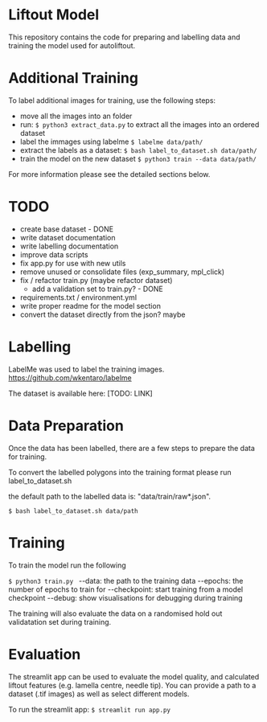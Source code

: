 # Liftout Model

This repository contains the code for preparing and labelling data and training the model used for autoliftout.


# Additional Training

To label additional images for training, use the following steps:
- move all the images into an folder
- run: `$ python3 extract_data.py` to extract all the images into an ordered dataset
- label the immages using labelme `$ labelme data/path/ `
- extract the labels as a dataset: `$ bash label_to_dataset.sh data/path/ `
- train the model on the new dataset `$ python3 train --data data/path/ `

For more information please see the detailed sections below.

# TODO
- create base dataset - DONE
- write dataset documentation
- write labelling documentation
- improve data scripts
- fix app.py for use with new utils
- remove unused or consolidate files (exp_summary, mpl_click)
- fix / refactor train.py (maybe refactor dataset)
    - add a validation set to train.py? - DONE
- requirements.txt / environment.yml
- write proper readme for the model section
- convert the dataset directly from the json? maybe

# Labelling

LabelMe was used to label the training images. 
https://github.com/wkentaro/labelme 

The dataset is available here: [TODO: LINK]

# Data Preparation
Once the data has been labelled, there are a few steps to prepare the data for training.

To convert the labelled polygons into the training format please run label_to_dataset.sh

the default path to the labelled data is: "data/train/raw*.json".

`$ bash label_to_dataset.sh data/path`

# Training
To train the model run the following 

`$ python3 train.py `
--data: the path to the training data
--epochs: the number of epochs to train for
--checkpoint: start training from a model checkpoint
--debug: show visualisations for debugging during training

The training will also evaluate the data on a randomised hold out validatation set during training.

# Evaluation
The streamlit app can be used to evaluate the model quality, and calculated liftout features (e.g. lamella centre, needle tip). You can provide a path to a dataset (.tif images) as well as select different models. 

To run the streamlit app:
`$ streamlit run app.py `